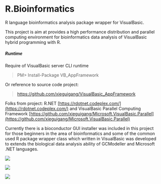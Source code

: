 # R.Bioinformatics
R language bioinformatics analysis package wrapper for VisualBasic.

This project is aim at provides a high performance distribution and parallel computing environment for bioinformatics data analysis of VisualBasic hybrid programming with R.


##### Runtime

Require of VisualBasic server CLI runtime

> PM> Install-Package VB_AppFramework

Or reference to source code project:

> https://github.com/xieguigang/VisualBasic_AppFramework

Folks from project:
R.NET   [https://rdotnet.codeplex.com/](https://rdotnet.codeplex.com/)
and
VisualBasic Parallel Computing Framework
[https://github.com/xieguigang/Microsoft.VisualBasic.Parallel](https://github.com/xieguigang/Microsoft.VisualBasic.Parallel)

Currently there is a bioconductor GUI installer was included in this project for those beginners in the area of bioinformatics and some of the common used R package wrapper class which written in VisualBasic was developed to extends the biological data analysis ability of GCModeller and Microsoft .NET languages.


![](https://raw.githubusercontent.com/SMRUCC/R.Bioinformatics/master/Bioconductor/bioconductor_logo_rgb.jpg)



![](https://github.com/SMRUCC/R.Bioinformatics/blob/master/Bioconductor/screenshot.png?raw=true)


![](https://raw.githubusercontent.com/SMRUCC/R.Bioinformatics/master/20160312032449.png)



